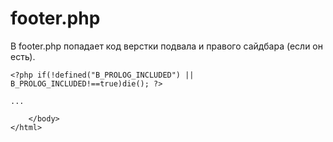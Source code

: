 # footer.php
В footer.php попадает код верстки подвала и правого сайдбара (если он есть).

    <?php if(!defined("B_PROLOG_INCLUDED") || B_PROLOG_INCLUDED!==true)die(); ?>

    ...

        </body>
    </html>